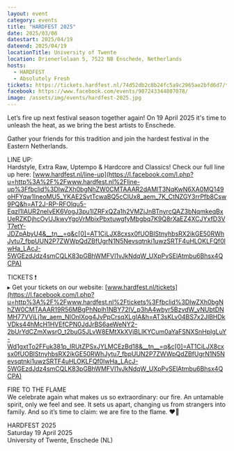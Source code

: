 ```yaml
---
layout: event
category: events
title: "HARDFEST 2025"
date: 2025/03/08
datestart: 2025/04/19
dateend: 2025/04/19
locationTitle: University of Twente
location: Drienerlolaan 5, 7522 NB Enschede, Netherlands
hosts:
  - HARDFEST
  - Absolutely Fresh
tickets: https://tickets.hardfest.nl/74d52db2c8b24fc5a9c2965ae2bfd6d7/tickets
facebook: https://www.facebook.com/events/907243344807078/
image: /assets/img/events/hardfest-2025.jpg
---
```


Let’s fire up next festival season together again! On 19 April 2025 it's time to unleash the heat, as we bring the best artists to Enschede.

Gather your friends for this tradition and join the hardest festival in the Eastern Netherlands.

LINE UP:  
Hardstyle, Extra Raw, Uptempo & Hardcore and Classics! Check our full line up here: [www.hardfest.nl/line-up](https://l.facebook.com/l.php?u=http%3A%2F%2Fwww.hardfest.nl%2Fline-up%3Ffbclid%3DIwZXh0bgNhZW0CMTAAAR2dAMlT3NqKwN6XA0MQ149oHFYqw1IneoMU5_YKAE2SvtTcwaBQ5cClUx8_aem_7K_CtNZGY3rrPfb8Csw9PQ&h=AT2J-RP-RFOlqu5-EqzI1lAUR2neIvEK6VogJ3pu1IZRFxQZa1h2VMZjJnBTnyrcQAZ3bNqmkeqBxUeRZKDjhcOyUJkwyYgoVrMbixPbxtuwgfyMbgbq7K9Q8rXaEZ4XCJYxfD3VT7etY-JDZpAbyU4&__tn__=q&c[0]=AT1CiLJX8cxsx0fUOBIStnyhbsRX2ikGE50RWhJytu7_fbpUUN2P7ZWWpQdZBfUgrN1N5Nevsqtnki1uwzSRTF4uHLOKLFQf0lwHa_LAcJ-5WGEzdJdz4smCQLK83pGBhWMFVI1vJkNdqW_UXpPvSElAtmbu6Bhsx4QCPA)

TICKETS ❗️  
▸ Get your tickets on our website: [www.hardfest.nl/tickets](https://l.facebook.com/l.php?u=http%3A%2F%2Fwww.hardfest.nl%2Ftickets%3Ffbclid%3DIwZXh0bgNhZW0CMTAAAR19R56MBgPhNplh1NBY72IV_p3hA4wbyr5BzvdW_vNUbtDNMH77VViLj1w_aem_NIOnlXog4JvPpCrsqXLgIA&h=AT3sKLv04BS7x2JlBHDkVDks44hMcH1HVEfCPN0JdJrBS6aeWeNY2-2bUrYdCZmXwsrO_t2buG5JLvW8EMtXkXVjBLIKYCum0aYaFSNXSnHplgLuY-Wd1gxtTo2FFuk381p_IRUtZPSxJYLMCEzBd18&__tn__=q&c[0]=AT1CiLJX8cxsx0fUOBIStnyhbsRX2ikGE50RWhJytu7_fbpUUN2P7ZWWpQdZBfUgrN1N5Nevsqtnki1uwzSRTF4uHLOKLFQf0lwHa_LAcJ-5WGEzdJdz4smCQLK83pGBhWMFVI1vJkNdqW_UXpPvSElAtmbu6Bhsx4QCPA)

FIRE TO THE FLAME  
We celebrate again what makes us so extraordinary: our fire. An untamable spirit, only we feel and see. It sets us apart, changing us from strangers into family. And so it’s time to claim: we are fire to the flame. ❤️‍🔥

HARDFEST 2025  
Saturday 19 April 2025  
University of Twente, Enschede (NL)
